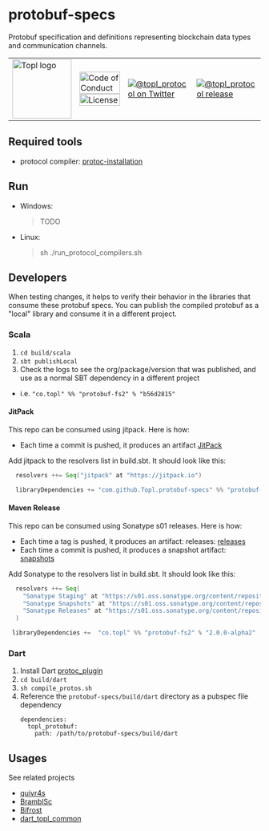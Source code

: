 # protobuf-specs
Protobuf specification and definitions representing blockchain data types and communication channels.


<table>
  <tr>
    <td>
      <img width="118px" alt="Topl logo" src="https://avatars.githubusercontent.com/u/26033322?s=200&v=4" />
    </td>
    <td valign="middle">
      <a href="https://github.com/Topl/protobuf-specs/blob/main/.github/CODE_OF_CONDUCT.md"><img width="100%" alt="Code of Conduct" src="https://img.shields.io/badge/code-of%20conduct-green.svg"></a>
      <a href="https://opensource.org/licenses/MPL-2.0"><img width="100%"  alt="License" src="https://img.shields.io/badge/License-MPL%202.0-brightgreen.svg"></a>
    </td>
    <td>
      <a href="https://twitter.com/topl_protocol"><img alt="@topl_protocol on Twitter" src="https://img.shields.io/twitter/url?style=social&url=https%3A%2F%2Ftwitter.com%2Ftopl_protocol"></a>
    </td>
    <td>
      <a href="https://s01.oss.sonatype.org/content/repositories/snapshots/co/topl/protobuf-fs2_2.13/"><img alt="@topl_protocol release" src="https://img.shields.io/github/v/tag/topl/protobuf-specs?label=release&style=plastic"></a>
    </td>
  </tr>
</table>

## Required tools
- protocol compiler: [protoc-installation](https://grpc.io/docs/protoc-installation/)

## Run
- Windows:
  > TODO
- Linux:
  > sh ./run_protocol_compilers.sh
  

## Developers
When testing changes, it helps to verify their behavior in the libraries that consume these protobuf specs.  You can publish the compiled protobuf as a "local" library and consume it in a different project.

### Scala
1. `cd build/scala`
1. `sbt publishLocal`
1. Check the logs to see the org/package/version that was published, and use as a normal SBT dependency in a different project
  - i.e. `"co.topl" %% "protobuf-fs2" % "b56d2815"`

####  JitPack

This repo can be consumed using jitpack. Here is how:

- Each time a commit is pushed, it produces an artifact [JitPack](https://jitpack.io/#Topl/protobuf-specs)

Add jitpack to the resolvers list in build.sbt. It should look like this:

```sbt
  resolvers ++= Seq("jitpack" at "https://jitpack.io")

  libraryDependencies += "com.github.Topl.protobuf-specs" %% "protobuf-fs2" % "e03a093"
```

#### Maven Release

This repo can be consumed using Sonatype s01 releases. Here is how:

- Each time a tag is pushed, it produces an artifact: releases: [releases](https://s01.oss.sonatype.org/content/repositories/snapshots/co/topl/protobuf-fs2_2.13/)
- Each time a commit is pushed, it produces a snapshot artifact: [snapshots](https://s01.oss.sonatype.org/content/repositories/snapshots/co/topl/protobuf-fs2_2.13/)

Add Sonatype to the resolvers list in build.sbt. It should look like this:

```sbt
  resolvers ++= Seq(
    "Sonatype Staging" at "https://s01.oss.sonatype.org/content/repositories/staging",
    "Sonatype Snapshots" at "https://s01.oss.sonatype.org/content/repositories/snapshots/",
    "Sonatype Releases" at "https://s01.oss.sonatype.org/content/repositories/releases/"
  )

 libraryDependencies +=  "co.topl" %% "protobuf-fs2" % "2.0.0-alpha2"
```



### Dart
1. Install Dart [protoc_plugin](https://pub.dev/packages/protoc_plugin)
1. `cd build/dart`
1. `sh compile_protos.sh`
1. Reference the `protobuf-specs/build/dart` directory as a pubspec file dependency
    ```
    dependencies:
      topl_protobuf:
        path: /path/to/protobuf-specs/build/dart
    ```

## Usages
See related projects 

- [quivr4s](https://github.com/Topl/quivr4s)
- [BramblSc](https://github.com/Topl/BramblSc)
- [Bifrost](https://github.com/Topl/Bifrost/)
- [dart_topl_common](https://github.com/Topl/dart_topl_common)